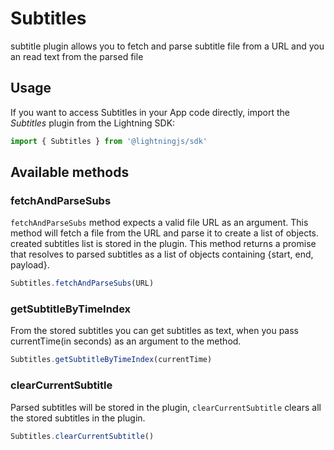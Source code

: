 # Subtitles

subtitle plugin allows you to fetch  and parse subtitle file from a URL and you an read text from the parsed file

## Usage

If you want to access Subtitles in your App code directly, import the *Subtitles* plugin from the Lightning SDK:

```js
import { Subtitles } from '@lightningjs/sdk'
```


## Available methods

### fetchAndParseSubs

`fetchAndParseSubs` method expects a valid file URL as an argument.
This method will fetch a file from the URL and parse it to create a list of objects. created subtitles list is stored in the plugin.
This method returns a promise that resolves to parsed subtitles as a list of objects containing {start, end, payload}.
```js
Subtitles.fetchAndParseSubs(URL)
```

### getSubtitleByTimeIndex
From the stored subtitles you can get subtitles as text, when you pass currentTime(in seconds) as an argument to the method.

```js
Subtitles.getSubtitleByTimeIndex(currentTime)
```

### clearCurrentSubtitle

Parsed subtitles will be stored in the plugin, `clearCurrentSubtitle` clears all the stored subtitles in the plugin.

```js
Subtitles.clearCurrentSubtitle()
```

